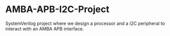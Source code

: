 # AMBA-APB-I2C-Project
SystemVerilog project where we design a processor and a I2C peripheral to interact with an AMBA APB interface.
